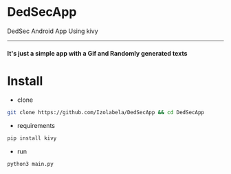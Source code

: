 # DedSecApp
DedSec Android App Using kivy

---
#### It's just a simple app with a Gif and Randomly generated texts

# Install
+ clone 
```bash
git clone https://github.com/Izolabela/DedSecApp && cd DedSecApp
```
+ requirements
```bash
pip install kivy
```
+ run
```bash
python3 main.py
```
